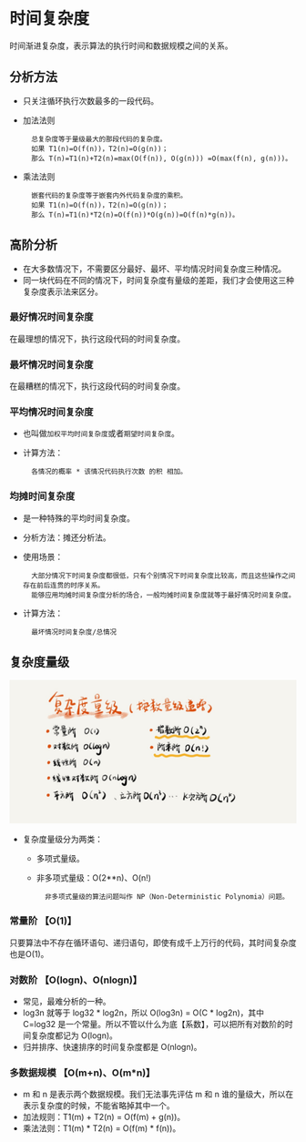 # 时间复杂度
时间渐进复杂度，表示算法的执行时间和数据规模之间的关系。

## 分析方法
- 只关注循环执行次数最多的一段代码。
- 加法法则
    
        总复杂度等于量级最大的那段代码的复杂度。 
        如果 T1(n)=O(f(n))，T2(n)=O(g(n))；
        那么 T(n)=T1(n)+T2(n)=max(O(f(n)), O(g(n))) =O(max(f(n), g(n)))。
- 乘法法则

        嵌套代码的复杂度等于嵌套内外代码复杂度的乘积。
        如果 T1(n)=O(f(n))，T2(n)=O(g(n))；
        那么 T(n)=T1(n)*T2(n)=O(f(n))*O(g(n))=O(f(n)*g(n))。
        
## 高阶分析
- 在大多数情况下，不需要区分最好、最坏、平均情况时间复杂度三种情况。
- 同一块代码在不同的情况下，时间复杂度有量级的差距，我们才会使用这三种复杂度表示法来区分。


### 最好情况时间复杂度
在最理想的情况下，执行这段代码的时间复杂度。

### 最坏情况时间复杂度
在最糟糕的情况下，执行这段代码的时间复杂度。

### 平均情况时间复杂度
- 也叫做`加权平均时间复杂度`或者`期望时间复杂度`。
- 计算方法：

        各情况的概率 * 该情况代码执行次数 的积 相加。

### 均摊时间复杂度
- 是一种特殊的平均时间复杂度。
- 分析方法：摊还分析法。
- 使用场景：

        大部分情况下时间复杂度都很低，只有个别情况下时间复杂度比较高，而且这些操作之间存在前后连贯的时序关系。
        能够应用均摊时间复杂度分析的场合，一般均摊时间复杂度就等于最好情况时间复杂度。
- 计算方法：
    
        最坏情况时间复杂度/总情况

## 复杂度量级
![](media/15833332173495/15833346249849.jpg)
- 复杂度量级分为两类：
    - 多项式量级。
    - 非多项式量级：O(2**n)、O(n!)
    
            非多项式量级的算法问题叫作 NP（Non-Deterministic Polynomia）问题。

### 常量阶 【O(1)】
只要算法中不存在循环语句、递归语句，即使有成千上万行的代码，其时间复杂度也是Ο(1)。

### 对数阶 【O(logn)、O(nlogn)】
- 常见，最难分析的一种。
- log3n 就等于 log32 * log2n，所以 O(log3n) = O(C * log2n)，其中 C=log32 是一个常量。所以不管以什么为底【系数】，可以把所有对数阶的时间复杂度都记为 O(logn)。
- 归并排序、快速排序的时间复杂度都是 O(nlogn)。

### 多数据规模 【O(m+n)、O(m*n)】
- m 和 n 是表示两个数据规模。我们无法事先评估 m 和 n 谁的量级大，所以在表示复杂度的时候，不能省略掉其中一个。
- 加法规则：T1(m) + T2(n) = O(f(m) + g(n))。
- 乘法法则：T1(m) * T2(n) = O(f(m) * f(n))。